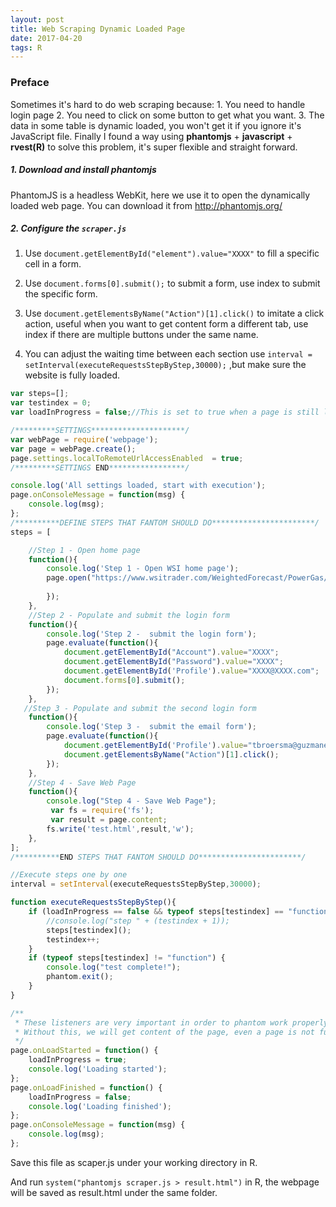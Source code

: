 ```yaml
---
layout: post
title: Web Scraping Dynamic Loaded Page
date: 2017-04-20
tags: R  
---
```

### Preface

Sometimes it's hard to do web scraping because: 1. You need to handle login page 2. You need to click on some button to get what you want. 3. The data in some table is dynamic loaded, you won't get it if you ignore it's JavaScript file. Finally I found a way using **phantomjs** + **javascript** + **rvest(R)** to solve this problem, it's super flexible and straight forward.

##### 1. Download and install phantomjs

PhantomJS is a headless WebKit, here we use it to open the dynamically loaded web page. You can download it from http://phantomjs.org/

##### 2. Configure the `scraper.js`

1. Use `document.getElementById("element").value="XXXX"` to fill a specific cell in a form.


2. Use `document.forms[0].submit();` to submit a form, use index to submit the specific form.

3. Use `document.getElementsByName("Action")[1].click()` to imitate a click action, useful when you want to get content form a different tab, use index if there are multiple buttons under the same name.

4. You can adjust the waiting time between each section use `interval = setInterval(executeRequestsStepByStep,30000);` ,but make sure the website is fully loaded.

```javascript
var steps=[];
var testindex = 0;
var loadInProgress = false;//This is set to true when a page is still loading

/*********SETTINGS*********************/
var webPage = require('webpage');
var page = webPage.create();
page.settings.localToRemoteUrlAccessEnabled  = true;
/*********SETTINGS END*****************/

console.log('All settings loaded, start with execution');
page.onConsoleMessage = function(msg) {
    console.log(msg);
};
/**********DEFINE STEPS THAT FANTOM SHOULD DO***********************/
steps = [

	//Step 1 - Open home page
    function(){
        console.log('Step 1 - Open WSI home page');
        page.open("https://www.wsitrader.com/WeightedForecast/PowerGas/WSIWeightedDDForecast", function(status){
			
		});
    },
	//Step 2 - Populate and submit the login form
    function(){
        console.log('Step 2 -  submit the login form');
		page.evaluate(function(){
			document.getElementById("Account").value="XXXX";
            document.getElementById("Password").value="XXXX";
            document.getElementById('Profile').value="XXXX@XXXX.com";
            document.forms[0].submit();
		});
    },
   //Step 3 - Populate and submit the second login form
    function(){
        console.log('Step 3 -  submit the email form');
		page.evaluate(function(){
            document.getElementById('Profile').value="tbroersma@guzmanenergy.com";
            document.getElementsByName("Action")[1].click();
		});
    },
	//Step 4 - Save Web Page
    function(){
		console.log("Step 4 - Save Web Page");
         var fs = require('fs');
		 var result = page.content;
        fs.write('test.html',result,'w');
    },
];
/**********END STEPS THAT FANTOM SHOULD DO***********************/

//Execute steps one by one
interval = setInterval(executeRequestsStepByStep,30000);

function executeRequestsStepByStep(){
    if (loadInProgress == false && typeof steps[testindex] == "function") {
        //console.log("step " + (testindex + 1));
        steps[testindex]();
        testindex++;
    }
    if (typeof steps[testindex] != "function") {
        console.log("test complete!");
        phantom.exit();
    }
}

/**
 * These listeners are very important in order to phantom work properly. Using these listeners, we control loadInProgress marker which controls, weather a page is fully loaded.
 * Without this, we will get content of the page, even a page is not fully loaded.
 */
page.onLoadStarted = function() {
    loadInProgress = true;
    console.log('Loading started');
};
page.onLoadFinished = function() {
    loadInProgress = false;
    console.log('Loading finished');
};
page.onConsoleMessage = function(msg) {
    console.log(msg);
};
```

Save this file as scaper.js under your working directory in R.

And run `system("phantomjs scraper.js > result.html")` in R, the webpage will be saved as result.html under the same folder.